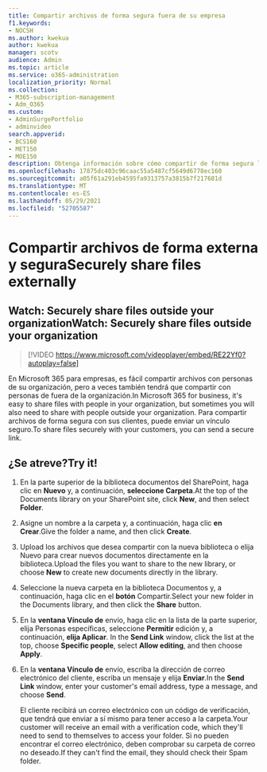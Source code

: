 ```yaml
---
title: Compartir archivos de forma segura fuera de su empresa
f1.keywords:
- NOCSH
ms.author: kwekua
author: kwekua
manager: scotv
audience: Admin
ms.topic: article
ms.service: o365-administration
localization_priority: Normal
ms.collection:
- M365-subscription-management
- Adm_O365
ms.custom:
- AdminSurgePortfolio
- adminvideo
search.appverid:
- BCS160
- MET150
- MOE150
description: Obtenga información sobre cómo compartir de forma segura los archivos empresariales con personas fuera de su organización con un vínculo seguro.
ms.openlocfilehash: 17875dc403c96caac55a5487cf5649d6778ec160
ms.sourcegitcommit: a05f61a291eb4595fa9313757a3815b7f217681d
ms.translationtype: MT
ms.contentlocale: es-ES
ms.lasthandoff: 05/29/2021
ms.locfileid: "52705587"
---
```

# <a name="securely-share-files-externally"></a><span data-ttu-id="4cf7e-103">Compartir archivos de forma externa y segura</span><span class="sxs-lookup"><span data-stu-id="4cf7e-103">Securely share files externally</span></span>

## <a name="watch-securely-share-files-outside-your-organization"></a><span data-ttu-id="4cf7e-104">Watch: Securely share files outside your organization</span><span class="sxs-lookup"><span data-stu-id="4cf7e-104">Watch: Securely share files outside your organization</span></span>

> [!VIDEO https://www.microsoft.com/videoplayer/embed/RE22Yf0?autoplay=false]

<span data-ttu-id="4cf7e-105">En Microsoft 365 para empresas, es fácil compartir archivos con personas de su organización, pero a veces también tendrá que compartir con personas de fuera de la organización.</span><span class="sxs-lookup"><span data-stu-id="4cf7e-105">In Microsoft 365 for business, it's easy to share files with people in your organization, but sometimes you will also need to share with people outside your organization.</span></span> <span data-ttu-id="4cf7e-106">Para compartir archivos de forma segura con sus clientes, puede enviar un vínculo seguro.</span><span class="sxs-lookup"><span data-stu-id="4cf7e-106">To share files securely with your customers, you can send a secure link.</span></span>

## <a name="try-it"></a><span data-ttu-id="4cf7e-107">¿Se atreve?</span><span class="sxs-lookup"><span data-stu-id="4cf7e-107">Try it!</span></span>

1. <span data-ttu-id="4cf7e-108">En la parte superior de la biblioteca documentos del SharePoint, haga clic en **Nuevo** y, a continuación, **seleccione Carpeta**.</span><span class="sxs-lookup"><span data-stu-id="4cf7e-108">At the top of the Documents library on your SharePoint site, click **New**, and then select **Folder**.</span></span>
1. <span data-ttu-id="4cf7e-109">Asigne un nombre a la carpeta y, a continuación, haga clic **en Crear**.</span><span class="sxs-lookup"><span data-stu-id="4cf7e-109">Give the folder a name, and then click **Create**.</span></span>
1. <span data-ttu-id="4cf7e-110">Upload los archivos que desea compartir con la nueva  biblioteca o elija Nuevo para crear nuevos documentos directamente en la biblioteca.</span><span class="sxs-lookup"><span data-stu-id="4cf7e-110">Upload the files you want to share to the new library, or choose **New** to create new documents directly in the library.</span></span>
1. <span data-ttu-id="4cf7e-111">Seleccione la nueva carpeta en la biblioteca Documentos y, a continuación, haga clic en el **botón** Compartir.</span><span class="sxs-lookup"><span data-stu-id="4cf7e-111">Select your new folder in the Documents library, and then click the **Share** button.</span></span>
1. <span data-ttu-id="4cf7e-112">En la **ventana Vínculo de** envío, haga clic en la lista de la parte superior, elija Personas específicas, seleccione **Permitir** edición y, a continuación, **elija Aplicar**. </span><span class="sxs-lookup"><span data-stu-id="4cf7e-112">In the **Send Link** window, click the list at the top, choose **Specific people**, select **Allow editing**, and then choose **Apply**.</span></span>
1. <span data-ttu-id="4cf7e-113">En la **ventana Vínculo de** envío, escriba la dirección de correo electrónico del cliente, escriba un mensaje y elija **Enviar**.</span><span class="sxs-lookup"><span data-stu-id="4cf7e-113">In the **Send Link** window, enter your customer's email address, type a message, and choose **Send**.</span></span>

    <span data-ttu-id="4cf7e-114">El cliente recibirá un correo electrónico con un código de verificación, que tendrá que enviar a sí mismo para tener acceso a la carpeta.</span><span class="sxs-lookup"><span data-stu-id="4cf7e-114">Your customer will receive an email with a verification code, which they'll need to send to themselves to access your folder.</span></span> <span data-ttu-id="4cf7e-115">Si no pueden encontrar el correo electrónico, deben comprobar su carpeta de correo no deseado.</span><span class="sxs-lookup"><span data-stu-id="4cf7e-115">If they can't find the email, they should check their Spam folder.</span></span>
